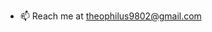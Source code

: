 - 📫 Reach me at theophilus9802@gmail.com

<!---
MatsepaneTheo/MatsepaneTheo is a ✨ special ✨ repository because its `README.md` (this file) appears on your GitHub profile.
You can click the Preview link to take a look at your changes.
--->
